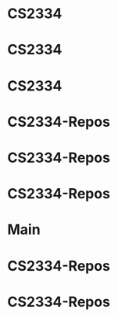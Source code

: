 # CS2334
# CS2334
# CS2334
# CS2334-Repos
# CS2334-Repos
# CS2334-Repos
# Main
# CS2334-Repos
# CS2334-Repos
